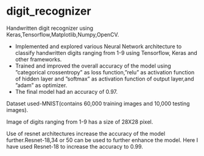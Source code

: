 # digit_recognizer
Handwritten digit recognizer using Keras,Tensorflow,Matplotlib,Numpy,OpenCV.

* Implemented and explored various Neural Network architecture to classify handwritten digits ranging from 1-9
using Tensorflow, Keras and other frameworks.
* Trained and improved the overall accuracy of the model using ”categorical crossentropy” as loss function,”relu”
as activation function of hidden layer and ”softmax” as activation function of output layer,and ”adam” as
optimizer.
* The final model had an accuracy of 0.97.

Dataset used-MNIST(contains 60,000 training images and 10,000 testing images).

Image of digits ranging from 1-9 has a size of 28X28 pixel.

Use of resnet architectures increase the accuracy of the model further.Resnet-18,34 or 50 can be used to further enhance the model.
Here I have used Resnet-18 to increase the accuracy to 0.99.

